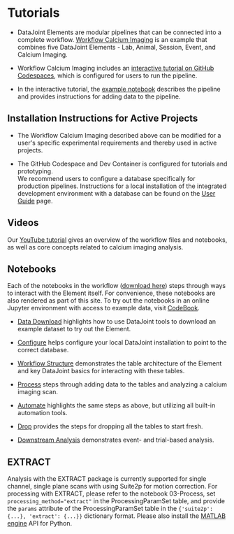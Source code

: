 # Tutorials

+ DataJoint Elements are modular pipelines that can be connected into a complete workflow.  [Workflow Calcium Imaging](https://github.com/datajoint/workflow-calcium-imaging) is an example that combines five DataJoint Elements - Lab, Animal, Session, Event, and Calcium Imaging.

+ Workflow Calcium Imaging includes an [interactive tutorial on GitHub Codespaces](https://github.com/datajoint/workflow-calcium-imaging#interactive-tutorial), which is configured for users to run the pipeline.

+ In the interactive tutorial, the [example notebook](https://github.com/datajoint/workflow-calcium-imaging/tree/main/notebooks/tutorial.ipynb) describes the pipeline and provides instructions for adding data to the pipeline.

## Installation Instructions for Active Projects

+ The Workflow Calcium Imaging described above can be modified for a user's specific experimental requirements and thereby used in active projects.  

+ The GitHub Codespace and Dev Container is configured for tutorials and prototyping.  
We recommend users to configure a database specifically for production pipelines.  Instructions for a local installation of the integrated development environment with a database can be found on the [User Guide](https://datajoint.com/docs/elements/user-guide/) page.

## Videos

Our [YouTube tutorial](https://www.youtube.com/watch?v=gFLn0GB1L30) gives an overview of
the workflow files and notebooks, as well as core concepts related to calcium imaging
analysis.

## Notebooks

Each of the notebooks in the workflow
([download here](https://github.com/datajoint/workflow-calcium-imaging/tree/main/notebooks))
steps through ways to interact with the Element itself. For convenience, these notebooks
are also rendered as part of this site. To try out the notebooks in an online
Jupyter environment with access to example data, visit
[CodeBook](https://codebook.datajoint.io/).

- [Data Download](./00-data-download-optional.ipynb) highlights how to use DataJoint
  tools to download an example dataset to try out the Element.

- [Configure](./01-configure.ipynb) helps configure your local DataJoint installation to
  point to the correct database.

- [Workflow Structure](./02-workflow-structure-optional.ipynb) demonstrates the table
  architecture of the Element and key DataJoint basics for interacting with these
  tables.

- [Process](./03-process.ipynb) steps through adding data to the tables and analyzing a
  calcium imaging scan.

- [Automate](./04-automate-optional.ipynb) highlights the same steps as above, but
  utilizing all built-in automation tools.

<!-- TODO: FIX UNICODE STRING ON ORIGINAL NOTEBOOK CAUSING CONVERSION ERROR
- [Explore](./05-explore.ipynb) demonstrates the steps to fetch the results stored in
  the tables and plot them. -->

- [Drop](./06-drop-optional.ipynb) provides the steps for dropping all the tables to
  start fresh.

- [Downstream Analysis](./07-downstream-analysis-optional.ipynb) demonstrates event- and
  trial-based analysis.


## EXTRACT

Analysis with the EXTRACT package is currently supported for single channel, single
plane scans with using Suite2p for motion correction. For processing with EXTRACT,
please refer to the notebook 03-Process, set `processing_method="extract"` in the
ProcessingParamSet table, and provide the `params` attribute of the ProcessingParamSet
table in the `{'suite2p': {...}, 'extract': {...}}` dictionary format. Please also
install the [MATLAB engine](https://pypi.org/project/matlabengine/) API for Python.

